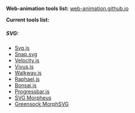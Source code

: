 **Web-animation tools list:**  [web-animation.github.io](https://web-animation.github.io/)

**Current tools list:**
##### SVG:
 * [Svg.js](http://svgjs.com/)
 * [Snap.svg](http://snapsvg.io/)
 * [Velocity.js](http://velocityjs.org/)
 * [Vivus.js](http://maxwellito.github.io/vivus/)
 * [Walkway.js](https://connoratherton.com/walkway)
 * [Raphael.js](http://dmitrybaranovskiy.github.io/raphael/)
 * [Bonsai.js](http://bonsaijs.org/)
 * [Progressbar.js](http://kimmobrunfeldt.github.io/progressbar.js/)
 * [SVG Morpheus](http://alexk111.github.io/SVG-Morpheus/)
 * [Greensock MorphSVG](https://greensock.com/morphSVG)
 
